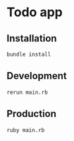 # Todo app

## Installation

```bundle install```

## Development 

```rerun main.rb```

## Production

```ruby main.rb```